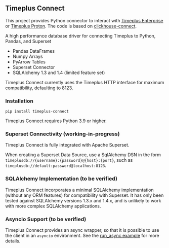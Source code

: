 ## Timeplus Connect

This project provides Python connector to interact with [Timeplus Enterprise](https://www.timeplus.com/product) or [Timeplus Proton](https://github.com/timeplus-io/proton). The code is based on [clickhouse-connect](https://github.com/ClickHouse/clickhouse-connect).

A high performance database driver for connecting Timeplus to Python, Pandas, and Superset

* Pandas DataFrames
* Numpy Arrays
* PyArrow Tables
* Superset Connector
* SQLAlchemy 1.3 and 1.4 (limited feature set)

Timeplus Connect currently uses the Timeplus HTTP interface for maximum compatibility, defaulting to 8123.

### Installation

```
pip install timeplus-connect
```

Timeplus Connect requires Python 3.9 or higher.

### Superset Connectivity (working-in-progress)

Timeplus Connect is fully integrated with Apache Superset.

When creating a Superset Data Source, use a SqlAlchemy DSN in the form
`timeplusdb://{username}:{password}@{host}:{port}`, such as `timeplusdb://default:password@localhost:8123`.

### SQLAlchemy Implementation (to be verified)

Timeplus Connect incorporates a minimal SQLAlchemy implementation (without any ORM features) for compatibility with
Superset. It has only been tested against SQLAlchemy versions 1.3.x and 1.4.x, and is unlikely to work with more
complex SQLAlchemy applications.

### Asyncio Support (to be verified)

Timeplus Connect provides an async wrapper, so that it is possible to use the client in an `asyncio` environment.
See the [run_async example](./examples/run_async.py) for more details.
